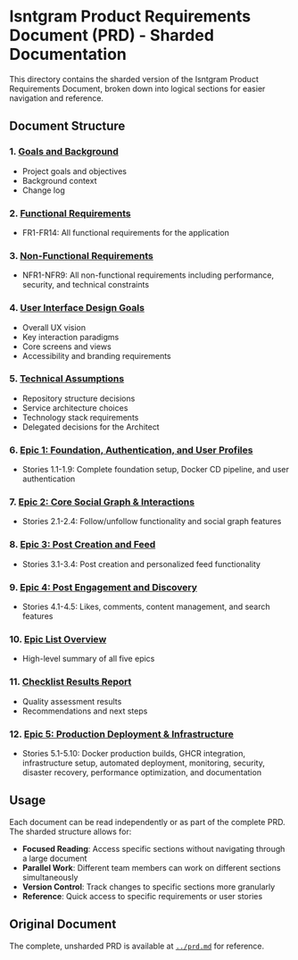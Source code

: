 # Isntgram Product Requirements Document (PRD) - Sharded Documentation

This directory contains the sharded version of the Isntgram Product Requirements Document, broken down into logical
sections for easier navigation and reference.

## Document Structure

### 1. [Goals and Background](./01-goals-and-background.md)

- Project goals and objectives
- Background context
- Change log

### 2. [Functional Requirements](./02-functional-requirements.md)

- FR1-FR14: All functional requirements for the application

### 3. [Non-Functional Requirements](./03-non-functional-requirements.md)

- NFR1-NFR9: All non-functional requirements including performance, security, and technical constraints

### 4. [User Interface Design Goals](./04-ui-design-goals.md)

- Overall UX vision
- Key interaction paradigms
- Core screens and views
- Accessibility and branding requirements

### 5. [Technical Assumptions](./05-technical-assumptions.md)

- Repository structure decisions
- Service architecture choices
- Technology stack requirements
- Delegated decisions for the Architect

### 6. [Epic 1: Foundation, Authentication, and User Profiles](./06-epic-1-foundation.md)

- Stories 1.1-1.9: Complete foundation setup, Docker CD pipeline, and user authentication

### 7. [Epic 2: Core Social Graph & Interactions](./07-epic-2-social-graph.md)

- Stories 2.1-2.4: Follow/unfollow functionality and social graph features

### 8. [Epic 3: Post Creation and Feed](./08-epic-3-post-creation.md)

- Stories 3.1-3.4: Post creation and personalized feed functionality

### 9. [Epic 4: Post Engagement and Discovery](./09-epic-4-engagement-discovery.md)

- Stories 4.1-4.5: Likes, comments, content management, and search features

### 10. [Epic List Overview](./10-epic-list.md)

- High-level summary of all five epics

### 11. [Checklist Results Report](./11-checklist-results.md)

- Quality assessment results
- Recommendations and next steps

### 12. [Epic 5: Production Deployment & Infrastructure](./12-epic-5-production-deployment.md)

- Stories 5.1-5.10: Docker production builds, GHCR integration, infrastructure setup, automated deployment, monitoring,
  security, disaster recovery, performance optimization, and documentation

## Usage

Each document can be read independently or as part of the complete PRD. The sharded structure allows for:

- **Focused Reading**: Access specific sections without navigating through a large document
- **Parallel Work**: Different team members can work on different sections simultaneously
- **Version Control**: Track changes to specific sections more granularly
- **Reference**: Quick access to specific requirements or user stories

## Original Document

The complete, unsharded PRD is available at [`../prd.md`](../prd.md) for reference.
